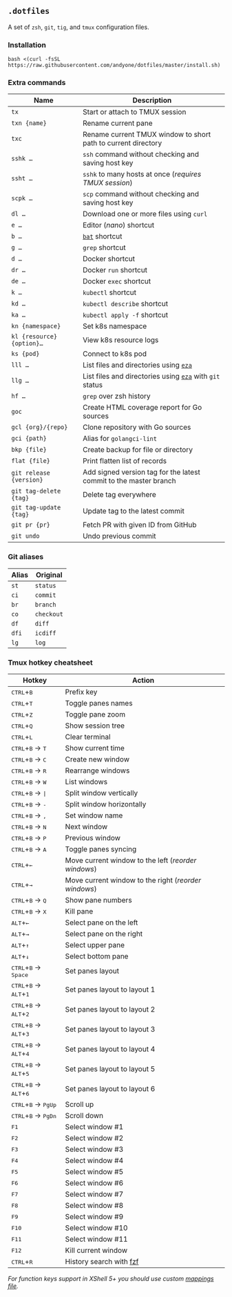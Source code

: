 ## `.dotfiles`

A set of `zsh`, `git`, `tig`, and `tmux` configuration files.

### Installation

```
bash <(curl -fsSL https://raw.githubusercontent.com/andyone/dotfiles/master/install.sh)
```

### Extra commands

| Name | Description |
|------|-------------|
| `tx` | Start or attach to TMUX session |
| `txn {name}` | Rename current pane |
| `txc` | Rename current TMUX window to short path to current directory |
| `sshk …` | `ssh` command without checking and saving host key |
| `ssht …` | `sshk` to many hosts at once (_requires TMUX session_) |
| `scpk …` | `scp` command without checking and saving host key |
| `dl …` | Download one or more files using `curl` |
| `e …` | Editor (_nano_) shortcut |
| `b …` | [`bat`](https://github.com/sharkdp/bat) shortcut |
| `g …` | `grep` shortcut |
| `d …` | Docker shortcut |
| `dr …` | Docker `run` shortcut |
| `de …` | Docker `exec` shortcut |
| `k …` | `kubectl` shortcut |
| `kd …` | `kubectl describe` shortcut |
| `ka …` | `kubectl apply -f` shortcut |
| `kn {namespace}` | Set k8s namespace |
| `kl {resource} {option}…` | View k8s resource logs |
| `ks {pod}` | Connect to k8s pod |
| `lll …` | List files and directories using [`eza`](https://github.com/eza-community/eza) |
| `llg …` | List files and directories using [`eza`](https://github.com/eza-community/eza) with `git` status |
| `hf …` | `grep` over zsh history |
| `goc` | Create HTML coverage report for Go sources |
| `gcl {org}/{repo}` | Clone repository with Go sources |
| `gci {path}` | Alias for `golangci-lint` |
| `bkp {file}` | Create backup for file or directory |
| `flat {file}` | Print flatten list of records |
| `git release {version}` | Add signed version tag for the latest commit to the master branch |
| `git tag-delete {tag}` | Delete tag everywhere |
| `git tag-update {tag}` | Update tag to the latest commit |
| `git pr {pr}` | Fetch PR with given ID from GitHub |
| `git undo` | Undo previous commit |

### Git aliases

| Alias | Original   |
|-------|------------|
| `st`  | `status`   |
| `ci`  | `commit`   |
| `br`  | `branch`   |
| `co`  | `checkout` |
| `df`  | `diff`     |
| `dfi` | `icdiff`   |
| `lg`  | `log`      |

### Tmux hotkey cheatsheet

| Hotkey | Action |
|--------|--------|
| <kbd>CTRL</kbd>+<kbd>B</kbd> | Prefix key |
| <kbd>CTRL</kbd>+<kbd>T</kbd> | Toggle panes names |
| <kbd>CTRL</kbd>+<kbd>Z</kbd> | Toggle pane zoom |
| <kbd>CTRL</kbd>+<kbd>Q</kbd> | Show session tree |
| <kbd>CTRL</kbd>+<kbd>L</kbd> | Clear terminal |
| <kbd>CTRL</kbd>+<kbd>B</kbd> → <kbd>T</kbd> | Show current time |
| <kbd>CTRL</kbd>+<kbd>B</kbd> → <kbd>С</kbd> | Create new window |
| <kbd>CTRL</kbd>+<kbd>B</kbd> → <kbd>R</kbd> | Rearrange windows |
| <kbd>CTRL</kbd>+<kbd>B</kbd> → <kbd>W</kbd> | List windows |
| <kbd>CTRL</kbd>+<kbd>B</kbd> → <kbd>\|</kbd> | Split window vertically |
| <kbd>CTRL</kbd>+<kbd>B</kbd> → <kbd>\-</kbd> | Split window horizontally |
| <kbd>CTRL</kbd>+<kbd>B</kbd> → <kbd>,</kbd> | Set window name |
| <kbd>CTRL</kbd>+<kbd>B</kbd> → <kbd>N</kbd> | Next window |
| <kbd>CTRL</kbd>+<kbd>B</kbd> → <kbd>P</kbd> | Previous window |
| <kbd>CTRL</kbd>+<kbd>B</kbd> → <kbd>A</kbd> | Toggle panes syncing |
| <kbd>CTRL</kbd>+<kbd>←</kbd> | Move current window to the left (_reorder windows_) |
| <kbd>CTRL</kbd>+<kbd>→</kbd> | Move current window to the right (_reorder windows_) |
| <kbd>CTRL</kbd>+<kbd>B</kbd> → <kbd>Q</kbd> | Show pane numbers |
| <kbd>CTRL</kbd>+<kbd>B</kbd> → <kbd>X</kbd> | Kill pane |
| <kbd>ALT</kbd>+<kbd>←</kbd> | Select pane on the left |
| <kbd>ALT</kbd>+<kbd>→</kbd> | Select pane on the right |
| <kbd>ALT</kbd>+<kbd>↑</kbd> | Select upper pane |
| <kbd>ALT</kbd>+<kbd>↓</kbd> | Select bottom pane |
| <kbd>CTRL</kbd>+<kbd>B</kbd> → <kbd>Space</kbd> | Set panes layout |
| <kbd>CTRL</kbd>+<kbd>B</kbd> → <kbd>ALT</kbd>+<kbd>1</kbd> | Set panes layout to layout 1 |
| <kbd>CTRL</kbd>+<kbd>B</kbd> → <kbd>ALT</kbd>+<kbd>2</kbd> | Set panes layout to layout 2 |
| <kbd>CTRL</kbd>+<kbd>B</kbd> → <kbd>ALT</kbd>+<kbd>3</kbd> | Set panes layout to layout 3 |
| <kbd>CTRL</kbd>+<kbd>B</kbd> → <kbd>ALT</kbd>+<kbd>4</kbd> | Set panes layout to layout 4 |
| <kbd>CTRL</kbd>+<kbd>B</kbd> → <kbd>ALT</kbd>+<kbd>5</kbd> | Set panes layout to layout 5 |
| <kbd>CTRL</kbd>+<kbd>B</kbd> → <kbd>ALT</kbd>+<kbd>6</kbd> | Set panes layout to layout 6 |
| <kbd>CTRL</kbd>+<kbd>B</kbd> → <kbd>PgUp</kbd> | Scroll up |
| <kbd>CTRL</kbd>+<kbd>B</kbd> → <kbd>PgDn</kbd> | Scroll down |
| <kbd>F1</kbd> | Select window #1 |
| <kbd>F2</kbd> | Select window #2 |
| <kbd>F3</kbd> | Select window #3 |
| <kbd>F4</kbd> | Select window #4 |
| <kbd>F5</kbd> | Select window #5 |
| <kbd>F6</kbd> | Select window #6 |
| <kbd>F7</kbd> | Select window #7 |
| <kbd>F8</kbd> | Select window #8 |
| <kbd>F9</kbd> | Select window #9 |
| <kbd>F10</kbd> | Select window #10 |
| <kbd>F11</kbd> | Select window #11 |
| <kbd>F12</kbd> | Kill current window |
| <kbd>CTRL</kbd>+<kbd>R</kbd> | History search with [fzf](https://github.com/junegunn/fzf) |

_For function keys support in XShell 5+ you should use custom [mappings file](xshell.tkm)._
